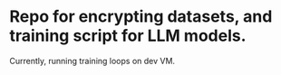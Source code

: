 # Repo for encrypting datasets, and training script for LLM models.

Currently, running training loops on dev VM.
